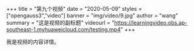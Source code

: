 +++
title = "第九个视频"
date = "2020-05-09"
styles = ["opengauss3","video"]
banner = "img/video/9.jpg"
author = "wang"
summary = "这是视频的副标题"
videourl = "https://learningvideo.obs.ap-southeast-1.myhuaweicloud.com/testing.mp4"
+++

我是视频的内容详情。